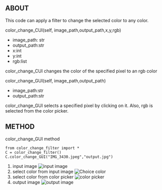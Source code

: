 ## ABOUT
This code can apply a filter to change the selected color to any color.

color_change_CUI(self, image_path,output_path,x,y,rgb)
- image_path: str
- output_path:str
- x:int
- y:int
- rgb:list

color_change_CUI changes the color of the specified pixel to an rgb color

color_change_GUI(self, image_path,output_path)
- image_path:str
- output_path:str

color_change_GUI selects a specified pixel by clicking on it. Also, rgb is selected from the color picker.

## METHOD
color_change_GUI method

```
from color_change_filter import *
C = color_change_filter()
C.color_change_GUI("IMG_3430.jpeg","output.jpg")

```

1. input image
![input image](https://drive.google.com/uc?export=view&id=1_nwdDS7z2xN5Pv4276920SV-g-nFSiHd)
2. select color from input image
![Choice color](https://drive.google.com/uc?export=view&id={1m5X2APSrvFFYXmA_c-vhM_IishERVuyR})
3. select color from color picker
![color picker](https://drive.google.com/uc?export=view&id={12mXDkKKTg0R-gP-eC_zIKIdwZOjJbZ8u/view?usp=sharing})
4. output image
![output image](https://drive.google.com/uc?export=view&id={1dbJIIte8C4Hjbzau6bGbh359qXX7ZiSu/view?usp=sharing})
